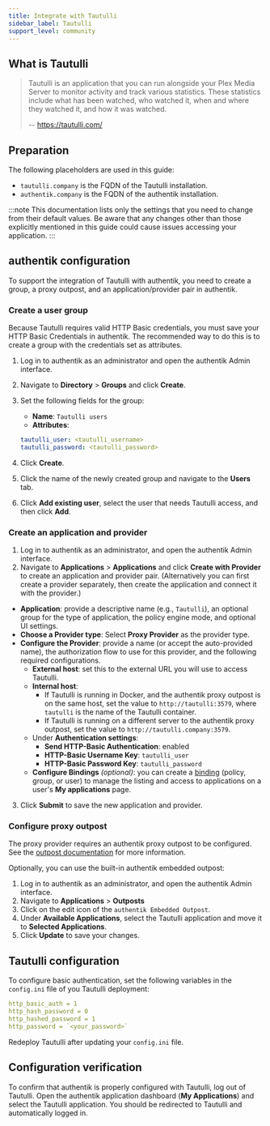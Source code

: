 ```yaml
---
title: Integrate with Tautulli
sidebar_label: Tautulli
support_level: community
---
```


## What is Tautulli

> Tautulli is an application that you can run alongside your Plex Media Server to monitor activity and track various statistics. These statistics include what has been watched, who watched it, when and where they watched it, and how it was watched.
>
> -- https://tautulli.com/

## Preparation

The following placeholders are used in this guide:

- `tautulli.company` is the FQDN of the Tautulli installation.
- `authentik.company` is the FQDN of the authentik installation.

:::note
This documentation lists only the settings that you need to change from their default values. Be aware that any changes other than those explicitly mentioned in this guide could cause issues accessing your application.
:::

## authentik configuration

To support the integration of Tautulli with authentik, you need to create a group, a proxy outpost, and an application/provider pair in authentik.

### Create a user group

Because Tautulli requires valid HTTP Basic credentials, you must save your HTTP Basic Credentials in authentik. The recommended way to do this is to create a group with the credentials set as attributes.

1. Log in to authentik as an administrator and open the authentik Admin interface.
2. Navigate to **Directory** > **Groups** and click **Create**.
3. Set the following fields for the group:
    - **Name**: `Tautulli users`
    - **Attributes**:

    ```yaml
    tautulli_user: <tautulli_username>
    tautulli_password: <tautulli_password>
    ```

4. Click **Create**.
5. Click the name of the newly created group and navigate to the **Users** tab.
6. Click **Add existing user**, select the user that needs Tautulli access, and then click **Add**.

### Create an application and provider

1. Log in to authentik as an administrator, and open the authentik Admin interface.
2. Navigate to **Applications** > **Applications** and click **Create with Provider** to create an application and provider pair. (Alternatively you can first create a provider separately, then create the application and connect it with the provider.)

- **Application**: provide a descriptive name (e.g., `Tautulli`), an optional group for the type of application, the policy engine mode, and optional UI settings.
- **Choose a Provider type**: Select **Proxy Provider** as the provider type.
- **Configure the Provider**: provide a name (or accept the auto-provided name), the authorization flow to use for this provider, and the following required configurations.
    - **External host**: set this to the external URL you will use to access Tautulli.
    - **Internal host**:
        - If Tautulli is running in Docker, and the authentik proxy outpost is on the same host, set the value to `http://tautulli:3579`, where `tautulli` is the name of the Tautulli container.
        - If Tautulli is running on a different server to the authentik proxy outpost, set the value to `http://tautulli.company:3579`.
    - Under **Authentication settings**:
        - **Send HTTP-Basic Authentication**: enabled
        - **HTTP-Basic Username Key**: `tautulli_user`
        - **HTTP-Basic Password Key**: `tautulli_password`
    - **Configure Bindings** _(optional)_: you can create a [binding](/docs/add-secure-apps/flows-stages/bindings/) (policy, group, or user) to manage the listing and access to applications on a user's **My applications** page.

3. Click **Submit** to save the new application and provider.

### Configure proxy outpost

The proxy provider requires an authentik proxy outpost to be configured. See the [outpost documentation](/docs/add-secure-apps/outpost/index.mdx) for more information.

Optionally, you can use the built-in authentik embedded outpost:

1. Log in to authentik as an administrator, and open the authentik Admin interface.
2. Navigate to **Applications** > **Outposts**
3. Click on the edit icon of the `authentik Embedded Outpost`.
4. Under **Available Applications**, select the Tautulli application and move it to **Selected Applications**.
5. Click **Update** to save your changes.

## Tautulli configuration

To configure basic authentication, set the following variables in the `config.ini` file of you Tautulli deployment:

```yaml title="config.ini"
http_basic_auth = 1
http_hash_password = 0
http_hashed_password = 1
http_password = `<your_password>`
```

Redeploy Tautulli after updating your `config.ini` file.

## Configuration verification

To confirm that authentik is properly configured with Tautulli, log out of Tautulli. Open the authentik application dashboard (**My Applications**) and select the Tautulli application. You should be redirected to Tautulli and automatically logged in.
